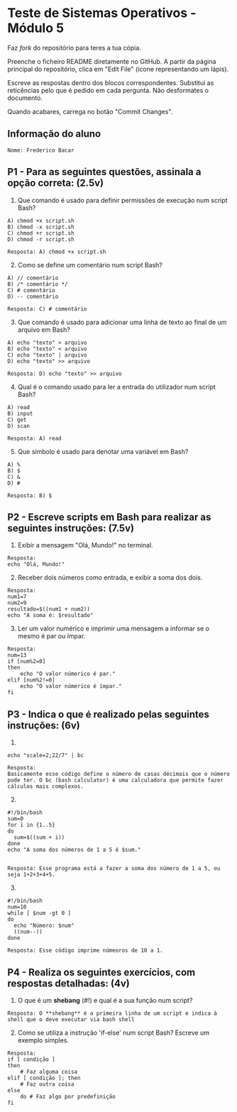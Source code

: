 # Teste de Sistemas Operativos - Módulo 5

Faz *fork* do repositório para teres a tua cópia.

Preenche o ficheiro README diretamente no GitHub. A partir da página principal do repositório, clica em "Edit File" (ícone representando um lápis).

Escreve as respostas dentro dos blocos correspondentes. Substitui as reticências pelo que é pedido em cada pergunta. Não desformates o documento.

Quando acabares, carrega no botão "Commit Changes".

## Informação do aluno

    Nome: Frederico Bacar

## P1 - Para as seguintes questões, assinala a opção correta: (2.5v)

  1. Que comando é usado para definir permissões de execução num script Bash?

    A) chmod +x script.sh
    B) chmod -x script.sh
    C) chmod +r script.sh
    D) chmod -r script.sh
    
    Resposta: A) chmod +x script.sh

  2. Como se define um comentário num script Bash?

    A) // comentário
    B) /* comentário */
    C) # comentário
    D) -- comentário
    
    Resposta: C) # comentário
   
  3. Que comando é usado para adicionar uma linha de texto ao final de um arquivo em Bash?

    A) echo "texto" > arquivo
    B) echo "texto" < arquivo
    C) echo "texto" | arquivo
    D) echo "texto" >> arquivo
    
    Resposta: D) echo "texto" >> arquivo

  4. Qual é o comando usado para ler a entrada do utilizador num script Bash?

    A) read
    B) input
    C) get
    D) scan
    
    Resposta: A) read

  5. Que símbolo é usado para denotar uma variável em Bash?

    A) %
    B) $
    C) &
    D) #
    
    Resposta: B) $

## P2 - Escreve scripts em Bash para realizar as seguintes instruções: (7.5v)

  1. Exibir a mensagem "Olá, Mundo!" no terminal.

    Resposta:
    echo "Olá, Mundo!"
    
  2. Receber dois números como entrada, e exibir a soma dos dois.

    Resposta: 
    num1=7
    num2=9
    resultado=$((num1 + num2))
    echo "A soma é: $resultado"
    

  3. Ler um valor numérico e imprimir uma mensagem a informar se o mesmo é par ou ímpar.

    Resposta:
    num=13
    if [num%2=0]
    then
        echo "O valor númerico é par."
    elif [num%2!=0]
        echo "O valor númerico é ímpar."
    fi

## P3 - Indica o que é realizado pelas seguintes instruções: (6v)

  1. 
    
    echo "scale=2;22/7" | bc

    Resposta:
    Basicamente esse código define o número de casas décimais que o número pode ter. O bc (bash calculator) é uma calculadora que permite fazer cálculos mais complexos.
     
  2. 
    
    #!/bin/bash
    sum=0
    for i in {1..5}
    do
      sum=$((sum + i))
    done
    echo "A soma dos números de 1 a 5 é $sum."


    Resposta: Esse programa está a fazer a soma dos número de 1 a 5, ou seja 1+2+3+4+5.

  3. 
    
    #!/bin/bash
    num=10
    while [ $num -gt 0 ]
    do
      echo "Número: $num"
      ((num--))
    done

    Resposta: Esse código imprime númeoros de 10 a 1.

## P4 - Realiza os seguintes exercícios, com respostas detalhadas: (4v)

  1. O que é um **shebang** (#!) e qual é a sua função num script?

    Resposta: O **shebang** é a primeira linha de um script e indica à shell que o deve executar via bash shell

  2. Como se utiliza a instrução 'if-else' num script Bash? Escreve um exemplo simples.

    Resposta:
    if [ condição ]
    then
        # Faz alguma coisa
    elif [ condição ]; then
        # Faz outra coisa
    else
        do # Faz algo por predefinição
    fi

